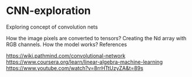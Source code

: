 # CNN-exploration
Exploring concept of convolution nets 

How the image pixels are converted to tensors?
Creating the Nd array with RGB channels.
How the model works?
References

https://wiki.pathmind.com/convolutional-network
https://www.coursera.org/learn/linear-algebra-machine-learning
https://www.youtube.com/watch?v=8rrHTtUzyZA&t=89s
